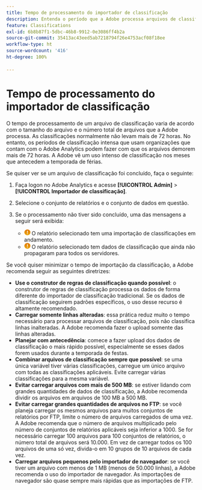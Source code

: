 ```yaml
---
title: Tempo de processamento do importador de classificação
description: Entenda o período que a Adobe processa arquivos de classificação e como minimizar o tempo de processamento.
feature: Classifications
exl-id: 6b8b87f1-5dbc-46b8-9912-0e3086ff4b2a
source-git-commit: 35413ac43eed5ab7218794f26e4753acf08f18ee
workflow-type: ht
source-wordcount: '416'
ht-degree: 100%

---
```


# Tempo de processamento do importador de classificação

O tempo de processamento de um arquivo de classificação varia de acordo com o tamanho do arquivo e o número total de arquivos que a Adobe processa. As classificações normalmente não levam mais de 72 horas. No entanto, os períodos de classificação intensa que usam organizações que contam com o Adobe Analytics podem fazer com que os arquivos demorem mais de 72 horas. A Adobe vê um uso intenso de classificação nos meses que antecedem a temporada de férias.

Se quiser ver se um arquivo de classificação foi concluído, faça o seguinte:

1. Faça logon no Adobe Analytics e acesse **[!UICONTROL Admin]** > **[!UICONTROL Importador de classificação]**.
2. Selecione o conjunto de relatórios e o conjunto de dados em questão.
3. Se o processamento não tiver sido concluído, uma das mensagens a seguir será exibida:

   * ![Aviso](assets/icon_notice_notice.gif) O relatório selecionado tem uma importação de classificações em andamento.
   * ![Aviso](assets/icon_notice_notice.gif) O relatório selecionado tem dados de classificação que ainda não propagaram para todos os servidores.

Se você quiser minimizar o tempo de importação da classificação, a Adobe recomenda seguir as seguintes diretrizes:

* **Use o construtor de regras de classificação quando possível**: o construtor de regras de classificação processa os dados de forma diferente do importador de classificação tradicional. Se os dados de classificação seguirem padrões específicos, o uso desse recurso é altamente recomendado.
* **Carregar somente linhas alteradas**: essa prática reduz muito o tempo necessário para processar arquivos de classificação, pois não classifica linhas inalteradas. A Adobe recomenda fazer o upload somente das linhas alteradas.
* **Planejar com antecedência**: comece a fazer upload dos dados de classificação o mais rápido possível, especialmente se esses dados forem usados durante a temporada de festas.
* **Combinar arquivos de classificação sempre que possível**: se uma única variável tiver várias classificações, carregue um único arquivo com todas as classificações aplicáveis. Evite carregar várias classificações para a mesma variável.
* **Evitar carregar arquivos com mais de 500 MB**: se estiver lidando com grandes quantidades de dados de classificação, a Adobe recomenda dividir os arquivos em arquivos de 100 MB a 500 MB.
* **Evitar carregar grandes quantidades de arquivos no FTP**: se você planeja carregar os mesmos arquivos para muitos conjuntos de relatórios por FTP, limite o número de arquivos carregados de uma vez. A Adobe recomenda que o número de arquivos multiplicado pelo número de conjuntos de relatórios aplicáveis seja inferior a 1000. Se for necessário carregar 100 arquivos para 100 conjuntos de relatórios, o número total de arquivos será 10.000. Em vez de carregar todos os 100 arquivos de uma só vez, divida-o em 10 grupos de 10 arquivos de cada vez.
* **Carregar arquivos pequenos pelo importador de navegador**: se você tiver um arquivo com menos de 1 MB (menos de 50.000 linhas), a Adobe recomenda o uso do importador de navegador. As importações de navegador são quase sempre mais rápidas que as importações de FTP.
